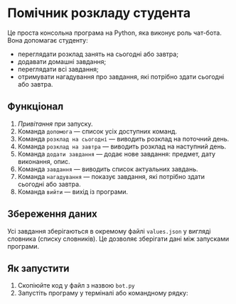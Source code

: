 #  Помічник розкладу студента

Це проста консольна програма на Python, яка виконує роль чат-бота. Вона допомагає студенту:

- переглядати розклад занять на сьогодні або завтра;
- додавати домашні завдання;
- переглядати всі завдання;
- отримувати нагадування про завдання, які потрібно здати сьогодні або завтра.

##  Функціонал

1. *Привітання* при запуску.
2. Команда `допомога` — список усіх доступних команд.
3. Команда `розклад на сьогодні` — виводить розклад на поточний день.
4. Команда `розклад на завтра` — виводить розклад на наступний день.
5. Команда `додати завдання` — додає нове завдання: предмет, дату виконання, опис.
6. Команда `завдання` — виводить список актуальних завдань.
7. Команда `нагадування` — показує завдання, які потрібно здати сьогодні або завтра.
8. Команда `вийти` — вихід із програми.

##  Збереження даних

Усі завдання зберігаються в окремому файлі `values.json` у вигляді словника (списку словників). Це дозволяє зберігати дані між запусками програми.

## Як запустити
1. Скопіюйте код у файл з назвою `bot.py`
2. Запустіть програму у терміналі або командному рядку:
